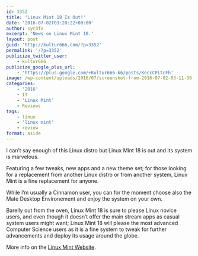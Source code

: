 ```yaml
---
id: 3352
title: 'Linux Mint 18 Is Out!'
date: '2016-07-02T03:20:22+00:00'
author: syr3fx
excerpt: 'News on Linux Mint 18.'
layout: post
guid: 'http://kultur666.com/?p=3352'
permalink: '/?p=3352'
publicize_twitter_user:
    - kultur666
publicize_google_plus_url:
    - 'https://plus.google.com/+Kultur666-k6/posts/KeccCPitcFh'
image: /wp-content/uploads/2016/07/screenshot-from-2016-07-02-03-11-36.png
categories:
    - '2016'
    - IT
    - 'Linux Mint'
    - Reviews
tags:
    - linux
    - 'linux mint'
    - review
format: aside
---
```


I can’t say enough of this Linux distro but Linux Mint 18 is out and its system is marvelous.

Featuring a few tweaks, new apps and a new theme set; for those looking for a replacement from another Linux distro or from another system, Linux Mint is a fine replacement for anyone.

While I’m usually a Cinnamon user, you can for the moment choose also the Mate Desktop Environement and enjoy the system on your own.

Barelly out from the oven, Linux Mint 18 is sure to please Linux novice users, and even though it doesn’t offer the main stream apps as casual system users might want; Linux Mint 18 will please the most advanced Computer Science users as it is a fine system to tweak for further advancements and deploy its usage around the globe.

More info on the [Linux Mint Website](https://www.linuxmint.com/download.php).